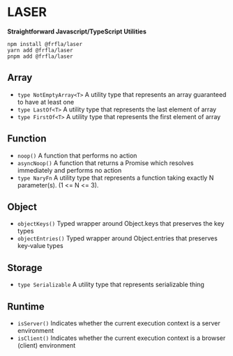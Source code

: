 # LASER

**Straightforward Javascript/TypeScript Utilities**

```
npm install @frfla/laser
yarn add @frfla/laser
pnpm add @frfla/laser
```

## Array

- `type NotEmptyArray<T>` A utility type that represents an array guaranteed to have at least one
- `type LastOf<T>` A utility type that represents the last element of array
- `type FirstOf<T>` A utility type that represents the first element of array

## Function

- `noop()` A function that performs no action
- `asyncNoop()` A function that returns a Promise which resolves immediately and performs no action
- `type NaryFn` A utility type that represents a function taking exactly N parameter(s). (1 <= N <= 3).

## Object

- `objectKeys()` Typed wrapper around Object.keys that preserves the key types
- `objectEntries()` Typed wrapper around Object.entries that preserves key‑value types

## Storage

- `type Serializable` A utility type that represents serializable thing

## Runtime

- `isServer()` Indicates whether the current execution context is a server environment
- `isClient()` Indicates whether the current execution context is a browser (client) environment
